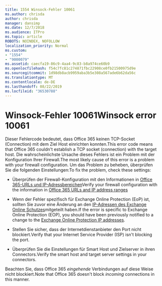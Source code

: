 ```yaml
---
title: 1554 Winsock-Fehler 10061
ms.author: chrisda
author: chrisda
manager: dansimp
ms.date: 12/7/2018
ms.audience: ITPro
ms.topic: article
ROBOTS: NOINDEX, NOFOLLOW
localization_priority: Normal
ms.custom:
- "1554"
- "9000079"
ms.assetid: caecfa19-86c9-4aa4-9c83-b8a974ce60b9
ms.openlocfilehash: f54c7fc81c274871fbc22908ce0fb21500975d9e
ms.sourcegitcommit: 1d98db8acb9959aba3b5e308a567ade6b62da56c
ms.translationtype: MT
ms.contentlocale: de-DE
ms.lasthandoff: 08/22/2019
ms.locfileid: "36530788"
---
```

# <a name="winsock-error-10061"></a><span data-ttu-id="0f49a-102">Winsock-Fehler 10061</span><span class="sxs-lookup"><span data-stu-id="0f49a-102">Winsock error 10061</span></span>

<span data-ttu-id="0f49a-103">Dieser Fehlercode bedeutet, dass Office 365 keinen TCP-Socket (Connection) mit dem Ziel Host einrichten konnten.</span><span class="sxs-lookup"><span data-stu-id="0f49a-103">This error code means that Office 365 couldn't establish a TCP socket (connection) with the target host.</span></span> <span data-ttu-id="0f49a-104">Die wahrscheinlichste Ursache dieses Fehlers ist ein Problem mit der Konfiguration Ihrer Firewall.</span><span class="sxs-lookup"><span data-stu-id="0f49a-104">The most likely cause of this error is a problem with your firewall configuration.</span></span> <span data-ttu-id="0f49a-105">Um das Problem zu beheben, überprüfen Sie die folgenden Einstellungen:</span><span class="sxs-lookup"><span data-stu-id="0f49a-105">To fix the problem, check these settings:</span></span>

- <span data-ttu-id="0f49a-106">Überprüfen der Firewall-Konfiguration mit den Informationen in [Office 365-URLs und IP-Adressbereichen](https://docs.microsoft.com/office365/enterprise/urls-and-ip-address-ranges)</span><span class="sxs-lookup"><span data-stu-id="0f49a-106">Verify your firewall configuration with the information in [Office 365 URLs and IP address ranges](https://docs.microsoft.com/office365/enterprise/urls-and-ip-address-ranges)</span></span>

- <span data-ttu-id="0f49a-107">Wenn der Fehler spezifisch für Exchange Online Protection (EoP) ist, sollten Sie zuvor eine Änderung an den [IP-Adressen des Exchange Online Schutzes](https://docs.microsoft.com/office365/SecurityCompliance/eop/exchange-online-protection-ip-addresses)mitgeteilt haben.</span><span class="sxs-lookup"><span data-stu-id="0f49a-107">If the error is specific to Exchange Online Protection (EOP), you should have been previously notified to a change to the [Exchange Online Protection IP addresses](https://docs.microsoft.com/office365/SecurityCompliance/eop/exchange-online-protection-ip-addresses).</span></span>

- <span data-ttu-id="0f49a-108">Stellen Sie sicher, dass der Internetdienstanbieter den Port nicht blockiert.</span><span class="sxs-lookup"><span data-stu-id="0f49a-108">Verify that your Internet Service Provider (ISP) isn't blocking the port.</span></span>

- <span data-ttu-id="0f49a-109">Überprüfen Sie die Einstellungen für Smart Host und Zielserver in ihren Connectors.</span><span class="sxs-lookup"><span data-stu-id="0f49a-109">Verify the smart host and target server settings in your connectors.</span></span>

<span data-ttu-id="0f49a-110">Beachten Sie, dass Office 365 *eingehende* Verbindungen auf diese Weise nicht blockiert.</span><span class="sxs-lookup"><span data-stu-id="0f49a-110">Note that Office 365 doesn't block *incoming* connections in this manner.</span></span>
